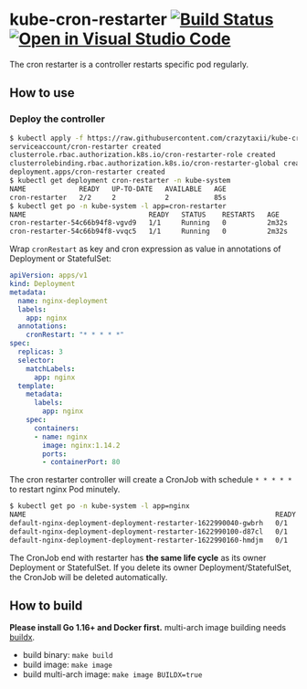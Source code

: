 # kube-cron-restarter [![Build Status](https://travis-ci.com/crazytaxii/kube-cron-restarter.svg?branch=main)](https://travis-ci.com/crazytaxii/kube-cron-restarter) [![Open in Visual Studio Code](https://open.vscode.dev/badges/open-in-vscode.svg)](https://open.vscode.dev/crazytaxii/kube-cron-restarter)

The cron restarter is a controller restarts specific pod regularly.

## How to use

### Deploy the controller

```bash
$ kubectl apply -f https://raw.githubusercontent.com/crazytaxii/kube-cron-restarter/main/deploy/cron-restarter.yaml
serviceaccount/cron-restarter created
clusterrole.rbac.authorization.k8s.io/cron-restarter-role created
clusterrolebinding.rbac.authorization.k8s.io/cron-restarter-global created
deployment.apps/cron-restarter created
$ kubectl get deployment cron-restarter -n kube-system
NAME             READY   UP-TO-DATE   AVAILABLE   AGE
cron-restarter   2/2     2            2           85s
$ kubectl get po -n kube-system -l app=cron-restarter
NAME                              READY   STATUS    RESTARTS   AGE
cron-restarter-54c66b94f8-vgvd9   1/1     Running   0          2m32s
cron-restarter-54c66b94f8-vvqc5   1/1     Running   0          2m32s
```

Wrap `cronRestart` as key and cron expression as value in annotations of Deployment or StatefulSet:

```yaml
apiVersion: apps/v1
kind: Deployment
metadata:
  name: nginx-deployment
  labels:
    app: nginx
  annotations:
    cronRestart: "* * * * *"
spec:
  replicas: 3
  selector:
    matchLabels:
      app: nginx
  template:
    metadata:
      labels:
        app: nginx
    spec:
      containers:
      - name: nginx
        image: nginx:1.14.2
        ports:
        - containerPort: 80
```

The cron restarter controller will create a CronJob with schedule `* * * * *` to restart nginx Pod minutely.

```bash
$ kubectl get po -n kube-system -l app=nginx
NAME                                                             READY   STATUS      RESTARTS   AGE
default-nginx-deployment-deployment-restarter-1622990040-gwbrh   0/1     Completed   0          2m44s
default-nginx-deployment-deployment-restarter-1622990100-d87cl   0/1     Completed   0          104s
default-nginx-deployment-deployment-restarter-1622990160-hmdjm   0/1     Completed   0          44s
```

The CronJob end with restarter has **the same life cycle** as its owner Deployment or StatefulSet. If you delete its owner Deployment/StatefulSet, the CronJob will be deleted automatically.

## How to build

**Please install Go 1.16+ and Docker first.** multi-arch image building needs [buildx](https://docs.docker.com/buildx/working-with-buildx/).

- build binary: `make build`
- build image: `make image`
- build multi-arch image: `make image BUILDX=true`
